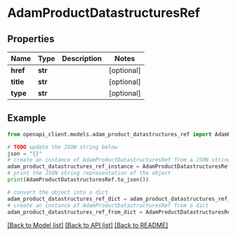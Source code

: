 # AdamProductDatastructuresRef


## Properties

Name | Type | Description | Notes
------------ | ------------- | ------------- | -------------
**href** | **str** |  | [optional] 
**title** | **str** |  | [optional] 
**type** | **str** |  | [optional] 

## Example

```python
from openapi_client.models.adam_product_datastructures_ref import AdamProductDatastructuresRef

# TODO update the JSON string below
json = "{}"
# create an instance of AdamProductDatastructuresRef from a JSON string
adam_product_datastructures_ref_instance = AdamProductDatastructuresRef.from_json(json)
# print the JSON string representation of the object
print(AdamProductDatastructuresRef.to_json())

# convert the object into a dict
adam_product_datastructures_ref_dict = adam_product_datastructures_ref_instance.to_dict()
# create an instance of AdamProductDatastructuresRef from a dict
adam_product_datastructures_ref_from_dict = AdamProductDatastructuresRef.from_dict(adam_product_datastructures_ref_dict)
```
[[Back to Model list]](../README.md#documentation-for-models) [[Back to API list]](../README.md#documentation-for-api-endpoints) [[Back to README]](../README.md)



